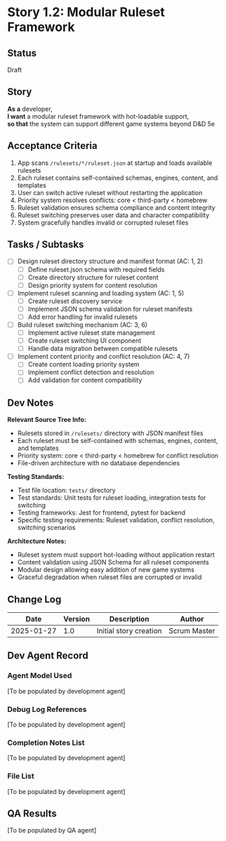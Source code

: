 # Story 1.2: Modular Ruleset Framework

## Status
Draft

## Story
**As a** developer,  
**I want** a modular ruleset framework with hot-loadable support,  
**so that** the system can support different game systems beyond D&D 5e

## Acceptance Criteria
1. App scans `/rulesets/*/ruleset.json` at startup and loads available rulesets
2. Each ruleset contains self-contained schemas, engines, content, and templates
3. User can switch active ruleset without restarting the application
4. Priority system resolves conflicts: core < third-party < homebrew
5. Ruleset validation ensures schema compliance and content integrity
6. Ruleset switching preserves user data and character compatibility
7. System gracefully handles invalid or corrupted ruleset files

## Tasks / Subtasks
- [ ] Design ruleset directory structure and manifest format (AC: 1, 2)
  - [ ] Define ruleset.json schema with required fields
  - [ ] Create directory structure for ruleset content
  - [ ] Design priority system for content resolution
- [ ] Implement ruleset scanning and loading system (AC: 1, 5)
  - [ ] Create ruleset discovery service
  - [ ] Implement JSON schema validation for ruleset manifests
  - [ ] Add error handling for invalid rulesets
- [ ] Build ruleset switching mechanism (AC: 3, 6)
  - [ ] Implement active ruleset state management
  - [ ] Create ruleset switching UI component
  - [ ] Handle data migration between compatible rulesets
- [ ] Implement content priority and conflict resolution (AC: 4, 7)
  - [ ] Create content loading priority system
  - [ ] Implement conflict detection and resolution
  - [ ] Add validation for content compatibility

## Dev Notes
**Relevant Source Tree Info:**
- Rulesets stored in `/rulesets/` directory with JSON manifest files
- Each ruleset must be self-contained with schemas, engines, content, and templates
- Priority system: core < third-party < homebrew for conflict resolution
- File-driven architecture with no database dependencies

**Testing Standards:**
- Test file location: `tests/` directory
- Test standards: Unit tests for ruleset loading, integration tests for switching
- Testing frameworks: Jest for frontend, pytest for backend
- Specific testing requirements: Ruleset validation, conflict resolution, switching scenarios

**Architecture Notes:**
- Ruleset system must support hot-loading without application restart
- Content validation using JSON Schema for all ruleset components
- Modular design allowing easy addition of new game systems
- Graceful degradation when ruleset files are corrupted or invalid

## Change Log
| Date | Version | Description | Author |
|------|---------|-------------|---------|
| 2025-01-27 | 1.0 | Initial story creation | Scrum Master |

## Dev Agent Record

### Agent Model Used
[To be populated by development agent]

### Debug Log References
[To be populated by development agent]

### Completion Notes List
[To be populated by development agent]

### File List
[To be populated by development agent]

## QA Results
[To be populated by QA agent]

